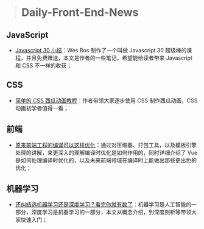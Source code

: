 
> # Daily-Front-End-News

## JavaScript

- [Javascript 30 小结](http://t.cn/Rnd3ZcI)：Wes Bos 制作了一个叫做 Javascript 30 超级棒的课程，并且免费赠送，本文是作者的一些笔记，希望能给读者带来 Javascript 和 CSS 不一样的收获；

## CSS

- [简单的 CSS 西瓜动画教程](http://t.cn/RndRQXq)：作者带领大家逐步使用 CSS 制作西瓜动画，CSS 动画初学者值得一看；

## 前端

- [原来前端工程的编译可以这样优化](http://t.cn/RnB9hUz)：通过对压缩器、打包工具，以及模板引擎处理的讲解，来更深入的理解编译时优化是如何作用的，同时详细介绍了 Vue 是如何处理编译时优化的，以及未来前端领域在编译时上能做出那些更出色的优化；

## 机器学习

- [还纠结选机器学习还是深度学习？看完你就有数了](http://t.cn/RndJC2G)：机器学习是人工智能的一部分，深度学习是机器学习的一部分，本文从概念介绍，到深度剖析等带领大家快速入门；

